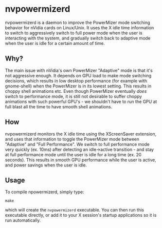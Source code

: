 nvpowermizerd
=============

nvpowermizerd is a daemon to improve the PowerMizer mode switching behavior for
nVidia cards on Linux/Unix. It uses the X idle time information to switch to
aggressively switch to full power mode when the user is interacting with the
system, and gradually switch back to adaptive mode when the user is idle for a
certain amount of time.

## Why?

The main issue with nVidia's own PowerMizer "Adaptive" mode is that it's not
aggressive enough. It depends on GPU load to make mode switching decisions,
which results in low desktop performance (for example with gnome-shell) when
the PowerMizer is in its lowest setting. This results in choppy shell animations
etc. Even though PowerMizer eventually *does* switch to performance mode, it is
still not desirable to suffer choppy animations with such powerful GPU's - we
shouldn't have to run the GPU at full blast all the time to have smooth shell
animations.

## How

nvpowermizerd monitors the X idle time using the XScreenSaver extension, and
uses that information to toggle the PowerMizer mode between "Adaptive" and
"Full Performance". We switch to full performance mode very quickly (ex. 10ms)
after detecting an idle->active transition - and stay at full performance mode
until the user is idle for a long time (ex. 20 seconds). This results in smooth
GPU performance while the user is active, and power savings when the user is
idle.

## Usage

To compile npowermizerd, simply type:

    make

which will create the `nvpowermizerd` executable. You can then run this
executable directly, or add it to your X session's startup applications so
it is run automatically.
